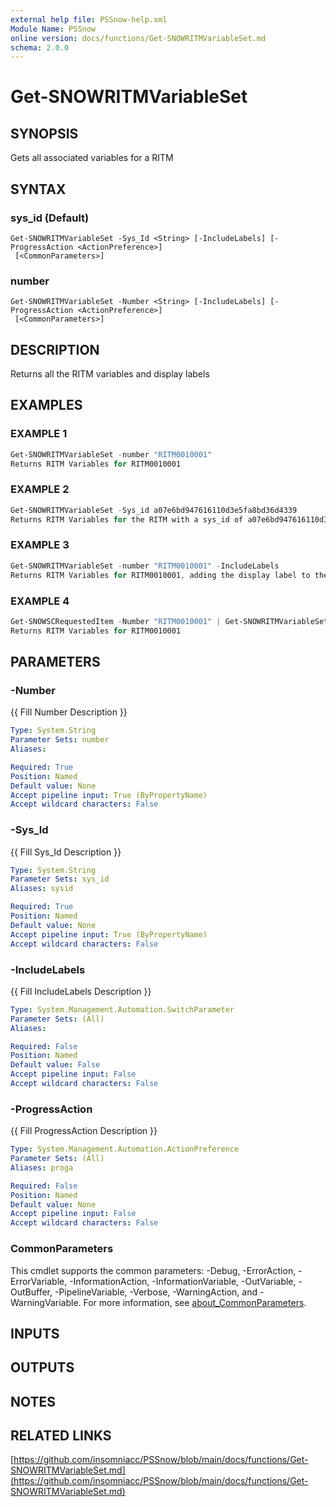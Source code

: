 ```yaml
---
external help file: PSSnow-help.xml
Module Name: PSSnow
online version: docs/functions/Get-SNOWRITMVariableSet.md
schema: 2.0.0
---
```


# Get-SNOWRITMVariableSet

## SYNOPSIS
Gets all associated variables for a RITM

## SYNTAX

### sys_id (Default)
```
Get-SNOWRITMVariableSet -Sys_Id <String> [-IncludeLabels] [-ProgressAction <ActionPreference>]
 [<CommonParameters>]
```

### number
```
Get-SNOWRITMVariableSet -Number <String> [-IncludeLabels] [-ProgressAction <ActionPreference>]
 [<CommonParameters>]
```

## DESCRIPTION
Returns all the RITM variables and display labels

## EXAMPLES

### EXAMPLE 1
```powershell
Get-SNOWRITMVariableSet -number "RITM0010001"
Returns RITM Variables for RITM0010001
```

### EXAMPLE 2
```powershell
Get-SNOWRITMVariableSet -Sys_id a07e6bd947616110d3e5fa8bd36d4339
Returns RITM Variables for the RITM with a sys_id of a07e6bd947616110d3e5fa8bd36d4339
```

### EXAMPLE 3
```powershell
Get-SNOWRITMVariableSet -number "RITM0010001" -IncludeLabels
Returns RITM Variables for RITM0010001, adding the display label to the output object
```

### EXAMPLE 4
```powershell
Get-SNOWSCRequestedItem -Number "RITM0010001" | Get-SNOWRITMVariableSet
Returns RITM Variables for RITM0010001
```

## PARAMETERS

### -Number
{{ Fill Number Description }}

```yaml
Type: System.String
Parameter Sets: number
Aliases:

Required: True
Position: Named
Default value: None
Accept pipeline input: True (ByPropertyName)
Accept wildcard characters: False
```

### -Sys_Id
{{ Fill Sys_Id Description }}

```yaml
Type: System.String
Parameter Sets: sys_id
Aliases: sysid

Required: True
Position: Named
Default value: None
Accept pipeline input: True (ByPropertyName)
Accept wildcard characters: False
```

### -IncludeLabels
{{ Fill IncludeLabels Description }}

```yaml
Type: System.Management.Automation.SwitchParameter
Parameter Sets: (All)
Aliases:

Required: False
Position: Named
Default value: False
Accept pipeline input: False
Accept wildcard characters: False
```

### -ProgressAction
{{ Fill ProgressAction Description }}

```yaml
Type: System.Management.Automation.ActionPreference
Parameter Sets: (All)
Aliases: proga

Required: False
Position: Named
Default value: None
Accept pipeline input: False
Accept wildcard characters: False
```

### CommonParameters
This cmdlet supports the common parameters: -Debug, -ErrorAction, -ErrorVariable, -InformationAction, -InformationVariable, -OutVariable, -OutBuffer, -PipelineVariable, -Verbose, -WarningAction, and -WarningVariable. For more information, see [about_CommonParameters](http://go.microsoft.com/fwlink/?LinkID=113216).

## INPUTS

## OUTPUTS

## NOTES

## RELATED LINKS

[https://github.com/insomniacc/PSSnow/blob/main/docs/functions/Get-SNOWRITMVariableSet.md](https://github.com/insomniacc/PSSnow/blob/main/docs/functions/Get-SNOWRITMVariableSet.md)



